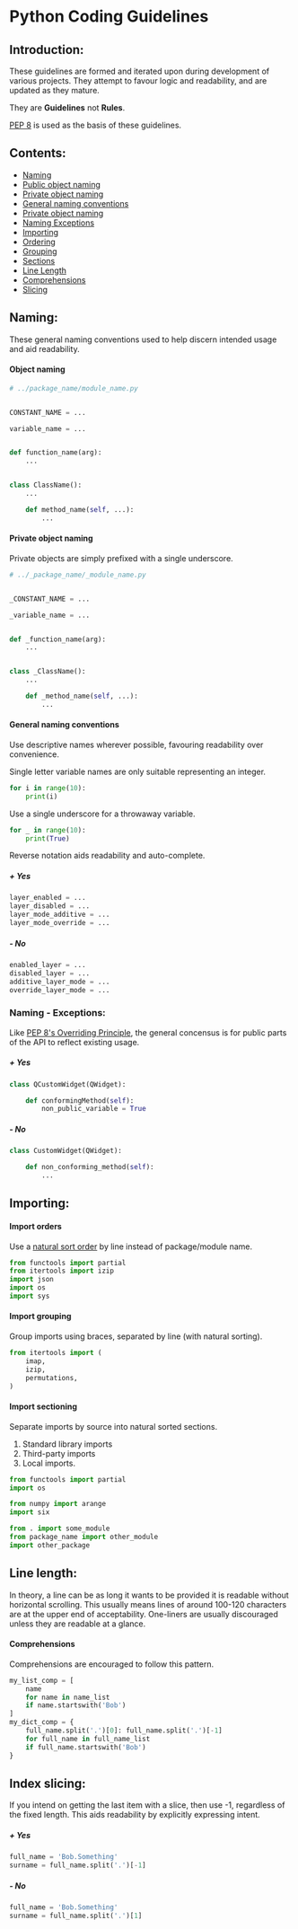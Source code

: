 # Python Coding Guidelines

## Introduction:
These guidelines are formed and iterated upon during development of various projects. They attempt to favour logic and readability, and are updated as they mature.

They are **Guidelines** not **Rules**.
 
[PEP 8](https://www.python.org/dev/peps/pep-0008/) is used as the basis of these guidelines.

## Contents:
- [Naming](#naming)
 - [Public object naming](#object-naming)
 - [Private object naming](#private-object-naming)
 - [General naming conventions](#general-naming-conventions)
 - [Private object naming](#private-object-naming)
- [Naming Exceptions](#naming-exceptions)
- [Importing](#importing)
 - [Ordering](#import-orders)
 - [Grouping](#import-grouping)
 - [Sections](#import-Sectioning)
- [Line Length](#line-length)
 - [Comprehensions](#comprehensions)
- [Slicing](#index-slicing)


## Naming:
These general naming conventions used to help discern intended usage and aid readability.

#### Object naming
```python
# ../package_name/module_name.py


CONSTANT_NAME = ...

variable_name = ...


def function_name(arg):
    ...


class ClassName():
    ...

    def method_name(self, ...):
        ...

```

#### Private object naming
Private objects are simply prefixed with a single underscore.
```python
# ../_package_name/_module_name.py


_CONSTANT_NAME = ...

_variable_name = ...


def _function_name(arg):
    ...


class _ClassName():
    ...

    def _method_name(self, ...):
        ...

```

#### General naming conventions

Use descriptive names wherever possible, favouring readability over convenience.

Single letter variable names are only suitable representing an integer.
```python
for i in range(10):
    print(i)
```

Use a single underscore for a throwaway variable.
```python
for _ in range(10):
    print(True)
```

Reverse notation aids readability and auto-complete.

##### + Yes
```python
layer_enabled = ...
layer_disabled = ...
layer_mode_additive = ...
layer_mode_override = ...
```

##### - No
```python
enabled_layer = ...
disabled_layer = ...
additive_layer_mode = ...
override_layer_mode = ...
```

### Naming - Exceptions:
Like [PEP 8's Overriding Principle](https://www.python.org/dev/peps/pep-0008/#overriding-principle), the general concensus is for public parts of the API to reflect existing usage. 

##### + Yes
```python
class QCustomWidget(QWidget):

    def conformingMethod(self):
        non_public_variable = True

```

##### - No
```python
class CustomWidget(QWidget):

    def non_conforming_method(self):
        ...

```


## Importing:

#### Import orders

Use a [natural sort order](https://en.wikipedia.org/wiki/Natural_sort_order) by line instead of package/module name.
```python
from functools import partial
from itertools import izip
import json
import os
import sys
```

#### Import grouping
Group imports using braces, separated by line (with natural sorting). 
```python
from itertools import (
    imap,
    izip,
    permutations,
)
```

#### Import sectioning
Separate imports by source into natural sorted sections.

1. Standard library imports
2. Third-party imports
3. Local imports.

```python
from functools import partial
import os

from numpy import arange
import six

from . import some_module
from package_name import other_module
import other_package
```


## Line length:
In theory, a line can be as long it wants to be provided it is readable without horizontal scrolling.
This usually means lines of around 100-120 characters are at the upper end of acceptability.
One-liners are usually discouraged unless they are readable at a glance.


#### Comprehensions
Comprehensions are encouraged to follow this pattern.
```python
my_list_comp = [
    name
    for name in name_list
    if name.startswith('Bob')
]
my_dict_comp = {
    full_name.split('.')[0]: full_name.split('.')[-1] 
    for full_name in full_name_list
    if full_name.startswith('Bob')
}
```


## Index slicing:
If you intend on getting the last item with a slice, then use -1, regardless of the fixed length.
This aids readability by explicitly expressing intent.


##### + Yes
```python
full_name = 'Bob.Something'
surname = full_name.split('.')[-1]
```

##### - No
```python
full_name = 'Bob.Something'
surname = full_name.split('.')[1]
```
